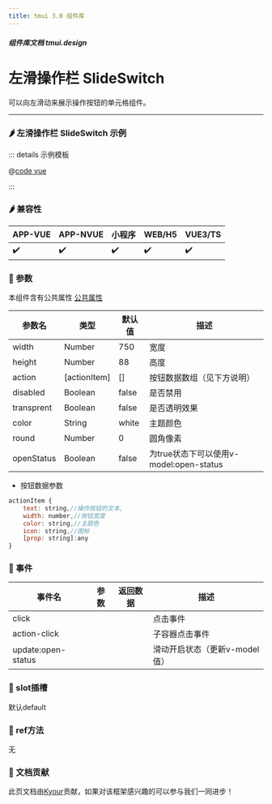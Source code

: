 ```yaml
---
title: tmui 3.0 组件库
---
```


<dirtoc></dirtoc>

##### 组件库文档 tmui.design

# 左滑操作栏 SlideSwitch
可以向左滑动来展示操作按钮的单元格组件。

---

### :hot_pepper: 左滑操作栏 SlideSwitch 示例

<webview url="https://tmui.design/h5/#/pages/fankui/slideSwitch"></webview>

::: details 示例模板

@[code vue](pages/fankui/slideSwitch.nvue)

:::

### :hot_pepper: 兼容性

| APP-VUE            | APP-NVUE           | 小程序                | WEB/H5             | VUE3/TS            |
|--------------------|--------------------|--------------------|--------------------|--------------------|
| :heavy_check_mark: | :heavy_check_mark: | :heavy_check_mark: | :heavy_check_mark: | :heavy_check_mark: |

### :seedling: 参数
本组件含有公共属性 [公共属性](/doc/spec/组件公共样式.md)

| 参数名        | 类型           | 默认值   | 描述                              |
|------------|--------------|-------|---------------------------------|
| width      | Number       | 750   | 宽度                              |
| height     | Number       | 88   | 高度                              |
| action     | [actionItem] | []   | 按钮数据数组（见下方说明）                   |
| disabled   | Boolean      | false | 是否禁用                            |
| transprent | Boolean      | false | 是否透明效果                          |
| color      | String       | white | 主题颜色                            |
| round      | Number       | 0     | 圆角像素                            |
| openStatus | Boolean      | false | 为true状态下可以使用v-model:open-status |

- 按钮数据参数
```javascript
actionItem {
	text: string,//操作按钮的文本,
	width: number,//按钮宽度
	color: string,//主题色
	icon: string,//图标
	[prop: string]:any
}
```

### :rose: 事件
| 事件名                | 参数  | 返回数据 | 描述                 |
|--------------------|-----|------|--------------------|
| click              |     |      | 点击事件               |
| action-click       |     |      | 子容器点击事件            |
| update:open-status |     |      | 滑动开启状态（更新v-model值） |

### :corn: slot插槽
默认default

### :green_salad: ref方法
无

### :couplekiss: 文档贡献
此页文档由[Kyour](https://github.com/kyour-cn)贡献，如果对该框架感兴趣的可以参与我们一同进步！
